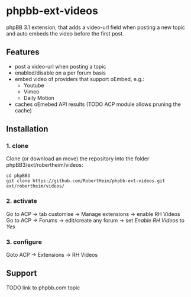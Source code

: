 phpbb-ext-videos
================

phpBB 3.1 extension, that adds a video-url field when posting a new topic and auto embeds the video before the first post.

## Features

* post a video-url when posting a topic
* enabled/disable on a per forum basis
* embed video of providers that support oEmbed, e.g.:
  * Youtube
  * Vimeo
  * Daily Motion
* caches oEmebed API results (TODO ACP module allows pruning the cache)

## Installation

### 1. clone
Clone (or download an move) the repository into the folder phpBB3/ext/robertheim/videos:

```
cd phpBB3
git clone https://github.com/RobertHeim/phpbb-ext-videos.git ext/robertheim/videos/
```

### 2. activate
Go to ACP -> tab customise -> Manage extensions -> enable RH Videos  
Go to ACP -> Forums -> edit/create any forum -> set *Enable RH Videos* to *Yes*

### 3. configure

Goto ACP -> Extensions -> RH Videos

## Support

TODO link to phpbb.com topic
